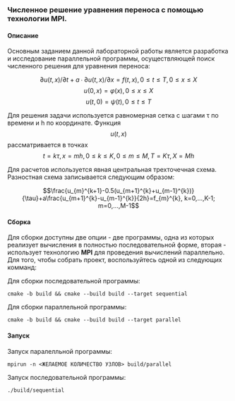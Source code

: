 ### Численное решение уравнения переноса с помощью технологии **MPI**.

#### Описание
Основным заданием данной лабораторной работы является разработка и исследование параллельной программы, осуществляющей поиск численного решения для уравнения переноса:

$$∂u(t,x)/∂t + a∙∂u(t,x)/∂x = f(t,x), 0≤t≤T, 0≤x≤X$$
$$u(0,x) = φ(x), 0≤x≤X$$
$$u(t,0) = ψ(t), 0≤t≤T$$

Для решения задачи используется равномерная сетка с шагами τ по времени и h по координате. Функция $$u(t,x)$$ рассматривается в точках $$t=kτ, x=mh, 0≤k≤K, 0≤m≤M, T=Kτ, X=Mh$$

Для расчетов используется явная центральная трехточечная схема. Разностная схема записывается следующим образом:

$$\frac{u_{m}^{k+1}-0.5(u_{m+1}^{k}+u_{m-1}^{k})}{\tau}+a\frac{u_{m+1}^{k}-u_{m-1}^{k}}{2h}=f_{m}^{k}, k=0,...,K-1; m=0,...,M-1$$

#### Сборка
Для сборки доступны две опции - две программы, одна из которых реализует вычисления в полностью последовательной форме, вторая - использует технологию **MPI** для проведения вычислений параллельно.
Для того, чтобы собрать проект, воспользуйтесь одной из следующих комманд:

Для сборки последовательной программы: 
```
cmake -b build && cmake --build build --target sequential
```

Для сборки параллельной программы: 
```
cmake -b build && cmake --build build --target parallel
```

#### Запуск
Запуск паралелльной программы:
```
mpirun -n <ЖЕЛАЕМОЕ КОЛИЧЕСТВО УЗЛОВ> build/parallel
```

Запуск последовательной программы:
```
./build/sequential
```
